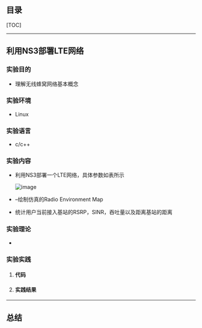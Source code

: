 ## 目录

[TOC]

------

## 利用NS3部署LTE网络



### 实验目的

- 理解无线蜂窝网络基本概念

### 实验环境

- Linux

### 实验语言

- c/c++

### 实验内容

- 利用NS3部署一个LTE网络，具体参数如表所示

  ![image](C:\Users\猫猫\Documents\XiaoMiNet\Upupoo\Docker\config\CLASS\网络通信\Telecommunication\pictures\1.png)

- –绘制仿真的Radio Environment Map

- 统计用户当前接入基站的RSRP，SINR，吞吐量以及距离基站的距离

### 实验理论

- 

### 实验实践

1. #### 代码

2. #### 实践结果

   

------

## 总结

​	

